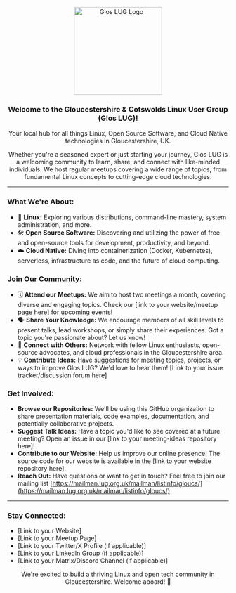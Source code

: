 <p align="center">
  <img src="https://avatars.githubusercontent.com/u/207179420?s=400&u=73b919331ddf15ee0bbfaf7170b4cf82dd46b98d&v=4" alt="Glos LUG Logo" width="200">
</p>

<h3 align="center">Welcome to the Gloucestershire & Cotswolds Linux User Group (Glos LUG)!</h3>

<p align="center">
  Your local hub for all things Linux, Open Source Software, and Cloud Native technologies in Gloucestershire, UK.
</p>

<p align="center">
  Whether you're a seasoned expert or just starting your journey, Glos LUG is a welcoming community to learn, share, and connect with like-minded individuals. We host regular meetups covering a wide range of topics, from fundamental Linux concepts to cutting-edge cloud technologies.
</p>

<hr>

### What We're About:

* 🐧 **Linux:** Exploring various distributions, command-line mastery, system administration, and more.
* 🛠️ **Open Source Software:** Discovering and utilizing the power of free and open-source tools for development, productivity, and beyond.
* ☁️ **Cloud Native:** Diving into containerization (Docker, Kubernetes), serverless, infrastructure as code, and the future of cloud computing.

### Join Our Community:

* 🗓️ **Attend our Meetups:** We aim to host two meetings a month, covering diverse and engaging topics. Check our [link to your website/meetup page here] for upcoming events!
* 🗣️ **Share Your Knowledge:** We encourage members of all skill levels to present talks, lead workshops, or simply share their experiences. Got a topic you're passionate about? Let us know!
* 🤝 **Connect with Others:** Network with fellow Linux enthusiasts, open-source advocates, and cloud professionals in the Gloucestershire area.
* 💡 **Contribute Ideas:** Have suggestions for meeting topics, projects, or ways to improve Glos LUG? We'd love to hear them! [Link to your issue tracker/discussion forum here]

### Get Involved:

* **Browse our Repositories:** We'll be using this GitHub organization to share presentation materials, code examples, documentation, and potentially collaborative projects.
* **Suggest Talk Ideas:** Have a topic you'd like to see covered at a future meeting? Open an issue in our [link to your meeting-ideas repository here]!
* **Contribute to our Website:** Help us improve our online presence! The source code for our website is available in the [link to your website repository here].
* **Reach Out:** Have questions or want to get in touch? Feel free to join our mailing list [https://mailman.lug.org.uk/mailman/listinfo/gloucs/](https://mailman.lug.org.uk/mailman/listinfo/gloucs/)

<hr>

### Stay Connected:

* [Link to your Website]
* [Link to your Meetup Page]
* [Link to your Twitter/X Profile (if applicable)]
* [Link to your LinkedIn Group (if applicable)]
* [Link to your Matrix/Discord Channel (if applicable)]

<p align="center">
  We're excited to build a thriving Linux and open tech community in Gloucestershire. Welcome aboard! 👋
</p>
